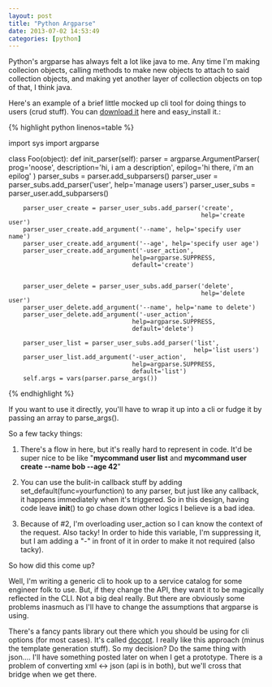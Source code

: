 ```yaml
---
layout: post
title: "Python Argparse"
date: 2013-07-02 14:53:49
categories: [python]
---
```


Python's argparse has always felt a lot like java to me. Any time I'm making collecion objects, calling methods to make new objects to attach to said collection objects, and making yet another layer of collection objects on top of that, I think java.

Here's an example of a brief little mocked up cli tool for doing things to users (crud stuff). You can [download it][tarball] here and easy_install it.:

{% highlight python linenos=table %}

import sys
import argparse

class Foo(object):
    def init_parser(self):
        parser = argparse.ArgumentParser(
            prog='noose',
            description='hi, i am a description',
            epilog='hi there, i\'m an epilog'
        )
        parser_subs = parser.add_subparsers()
        parser_user = parser_subs.add_parser('user', help='manage users')
        parser_user_subs = parser_user.add_subparsers()

        parser_user_create = parser_user_subs.add_parser('create',
                                                         help='create user')
        parser_user_create.add_argument('--name', help='specify user name')
        parser_user_create.add_argument('--age', help='specify user age')
        parser_user_create.add_argument('-user_action',
                                      help=argparse.SUPPRESS,
                                      default='create')


        parser_user_delete = parser_user_subs.add_parser('delete',
                                                         help='delete user')
        parser_user_delete.add_argument('--name', help='name to delete')
        parser_user_delete.add_argument('-user_action',
                                      help=argparse.SUPPRESS,
                                      default='delete')

        parser_user_list = parser_user_subs.add_parser('list',
                                                       help='list users')
        parser_user_list.add_argument('-user_action',
                                      help=argparse.SUPPRESS,
                                      default='list')
        self.args = vars(parser.parse_args())

{% endhighlight %}

If you want to use it directly, you'll have to wrap it up into a cli or fudge it by passing an array to parse_args().

So a few tacky things:

1) There's a flow in here, but it's really hard to represent in code. It'd be super nice to be like "**mycommand user list** and **mycommand user create --name bob --age 42**" 

2) You can use the bulit-in callback stuff by adding set_default(func=yourfunction) to any parser, but just like any callback, it happens immediately when it's triggered. So in this design, having code leave __init__() to go chase down other logics I believe is a bad idea.

3) Because of #2, I'm overloading user_action so I can know the context of the request. Also tacky! In order to hide this variable, I'm suppressing it, but I am adding a "-" in front of it in order to make it not required (also tacky).

So how did this come up?

Well, I'm writing a generic cli to hook up to a service catalog for some engineer folk to use. But, if they change the API, they want it to be magically reflected in the CLI. Not a big deal really. But there are obviously some problems inasmuch as I'll have to change the assumptions that argparse is using. 

There's a fancy pants library out there which you should be using for cli options (for most cases). It's called [docopt][docopt]. I really like this approach (minus the template generation stuff). So my decision? Do the same thing with json.... I'll have something posted later on when I get a prototype. There is a problem of converting xml <-> json (api is in both), but we'll cross that bridge when we get there.



[tarball]: /images/posts/2013-07-02-Python-Argparse/foo.tar.gz
[docopt]: https://github.com/docopt/docopt
